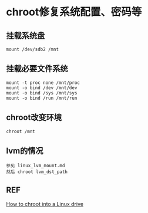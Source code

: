 # chroot修复系统配置、密码等

## 挂载系统盘
```
mount /dev/sdb2 /mnt
```

## 挂载必要文件系统
```
mount -t proc none /mnt/proc
mount -o bind /dev /mnt/dev
mount -o bind /sys /mnt/sys
mount -o bind /run /mnt/run
```

## chroot改变环境
```
chroot /mnt
```

## lvm的情况
```
参见 linux_lvm_mount.md
然后 chroot lvm_dst_path
```

## REF
[How to chroot into a Linux drive](https://www.incredigeek.com/home/how-to-chroot-into-a-linux-drive/)
